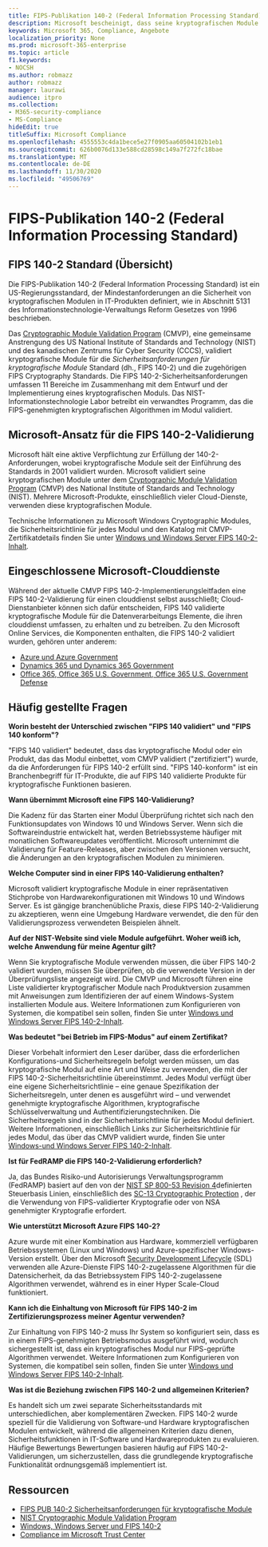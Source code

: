 ```yaml
---
title: FIPS-Publikation 140-2 (Federal Information Processing Standard)
description: Microsoft bescheinigt, dass seine kryptografischen Module dem US-Bundes Informationsverarbeitungs Standard entsprechen.
keywords: Microsoft 365, Compliance, Angebote
localization_priority: None
ms.prod: microsoft-365-enterprise
ms.topic: article
f1.keywords:
- NOCSH
ms.author: robmazz
author: robmazz
manager: laurawi
audience: itpro
ms.collection:
- M365-security-compliance
- MS-Compliance
hideEdit: true
titleSuffix: Microsoft Compliance
ms.openlocfilehash: 4555553c4da1bece5e27f0905aa60504102b1eb1
ms.sourcegitcommit: 626b0076d133e588cd28598c149a7f272fc18bae
ms.translationtype: MT
ms.contentlocale: de-DE
ms.lasthandoff: 11/30/2020
ms.locfileid: "49506769"
---
```

# <a name="federal-information-processing-standard-fips-publication-140-2"></a>FIPS-Publikation 140-2 (Federal Information Processing Standard)

## <a name="fips-140-2-standard-overview"></a>FIPS 140-2 Standard (Übersicht)

Die FIPS-Publikation 140-2 (Federal Information Processing Standard) ist ein US-Regierungsstandard, der Mindestanforderungen an die Sicherheit von kryptografischen Modulen in IT-Produkten definiert, wie in Abschnitt 5131 des Informationstechnologie-Verwaltungs Reform Gesetzes von 1996 beschrieben.

Das [Cryptographic Module Validation Program](https://csrc.nist.gov/Projects/cryptographic-module-validation-program) (CMVP), eine gemeinsame Anstrengung des US National Institute of Standards and Technology (NIST) und des kanadischen Zentrums für Cyber Security (CCCS), validiert kryptografische Module für die *Sicherheitsanforderungen für kryptografische Module* Standard (dh., FIPS 140-2) und die zugehörigen FIPS Cryptography Standards. Die FIPS 140-2-Sicherheitsanforderungen umfassen 11 Bereiche im Zusammenhang mit dem Entwurf und der Implementierung eines kryptografischen Moduls. Das NIST-Informationstechnologie Labor betreibt ein verwandtes Programm, das die FIPS-genehmigten kryptografischen Algorithmen im Modul validiert.

## <a name="microsofts-approach-to-fips-140-2-validation"></a>Microsoft-Ansatz für die FIPS 140-2-Validierung

Microsoft hält eine aktive Verpflichtung zur Erfüllung der 140-2-Anforderungen, wobei kryptografische Module seit der Einführung des Standards in 2001 validiert wurden. Microsoft validiert seine kryptografischen Module unter dem [Cryptographic Module Validation Program](https://csrc.nist.gov/Projects/cryptographic-module-validation-program) (CMVP) des National Institute of Standards and Technology (NIST). Mehrere Microsoft-Produkte, einschließlich vieler Cloud-Dienste, verwenden diese kryptografischen Module.

Technische Informationen zu Microsoft Windows Cryptographic Modules, die Sicherheitsrichtlinie für jedes Modul und den Katalog mit CMVP-Zertifikatdetails finden Sie unter [Windows und Windows Server FIPS 140-2-Inhalt](https://aka.ms/AA6ehud).

## <a name="microsoft-in-scope-cloud-services"></a>Eingeschlossene Microsoft-Clouddienste

Während der aktuelle CMVP FIPS 140-2-Implementierungsleitfaden eine FIPS 140-2-Validierung für einen clouddienst selbst ausschließt; Cloud-Dienstanbieter können sich dafür entscheiden, FIPS 140 validierte kryptografische Module für die Datenverarbeitungs Elemente, die ihren clouddienst umfassen, zu erhalten und zu betreiben. Zu den Microsoft Online Services, die Komponenten enthalten, die FIPS 140-2 validiert wurden, gehören unter anderem:

- [Azure und Azure Government](https://docs.microsoft.com/azure/azure-government/documentation-government-plan-security)
- [Dynamics 365 und Dynamics 365 Government](https://docs.microsoft.com/microsoft-365/compliance/office-365-encryption-in-microsoft-dynamics-365)
- [Office 365, Office 365 U.S. Government, Office 365 U.S. Government Defense](https://docs.microsoft.com/microsoft-365/compliance/office-365-encryption-risks-and-protections)

## <a name="frequently-asked-questions"></a>Häufig gestellte Fragen

**Worin besteht der Unterschied zwischen "FIPS 140 validiert" und "FIPS 140 konform"?**

"FIPS 140 validiert" bedeutet, dass das kryptografische Modul oder ein Produkt, das das Modul einbettet, vom CMVP validiert ("zertifiziert") wurde, da die Anforderungen für FIPS 140-2 erfüllt sind. "FIPS 140-konform" ist ein Branchenbegriff für IT-Produkte, die auf FIPS 140 validierte Produkte für kryptografische Funktionen basieren.

**Wann übernimmt Microsoft eine FIPS 140-Validierung?**

Die Kadenz für das Starten einer Modul Überprüfung richtet sich nach den Funktionsupdates von Windows 10 und Windows Server. Wenn sich die Softwareindustrie entwickelt hat, werden Betriebssysteme häufiger mit monatlichen Softwareupdates veröffentlicht. Microsoft unternimmt die Validierung für Feature-Releases, aber zwischen den Versionen versucht, die Änderungen an den kryptografischen Modulen zu minimieren.

**Welche Computer sind in einer FIPS 140-Validierung enthalten?**

Microsoft validiert kryptografische Module in einer repräsentativen Stichprobe von Hardwarekonfigurationen mit Windows 10 und Windows Server. Es ist gängige branchenübliche Praxis, diese FIPS 140-2-Validierung zu akzeptieren, wenn eine Umgebung Hardware verwendet, die den für den Validierungsprozess verwendeten Beispielen ähnelt.

**Auf der NIST-Website sind viele Module aufgeführt. Woher weiß ich, welche Anwendung für meine Agentur gilt?**

Wenn Sie kryptografische Module verwenden müssen, die über FIPS 140-2 validiert wurden, müssen Sie überprüfen, ob die verwendete Version in der Überprüfungsliste angezeigt wird. Die CMVP und Microsoft führen eine Liste validierter kryptografischer Module nach Produktversion zusammen mit Anweisungen zum Identifizieren der auf einem Windows-System installierten Module aus. Weitere Informationen zum Konfigurieren von Systemen, die kompatibel sein sollen, finden Sie unter [Windows und Windows Server FIPS 140-2-Inhalt](https://aka.ms/AA6ehud).

**Was bedeutet "bei Betrieb im FIPS-Modus" auf einem Zertifikat?**

Dieser Vorbehalt informiert den Leser darüber, dass die erforderlichen Konfigurations-und Sicherheitsregeln befolgt werden müssen, um das kryptografische Modul auf eine Art und Weise zu verwenden, die mit der FIPS 140-2-Sicherheitsrichtlinie übereinstimmt. Jedes Modul verfügt über eine eigene Sicherheitsrichtlinie – eine genaue Spezifikation der Sicherheitsregeln, unter denen es ausgeführt wird – und verwendet genehmigte kryptografische Algorithmen, kryptografische Schlüsselverwaltung und Authentifizierungstechniken. Die Sicherheitsregeln sind in der Sicherheitsrichtlinie für jedes Modul definiert. Weitere Informationen, einschließlich Links zur Sicherheitsrichtlinie für jedes Modul, das über das CMVP validiert wurde, finden Sie unter [Windows-und Windows Server FIPS 140-2-Inhalt](https://aka.ms/AA6ehud).

**Ist für FedRAMP die FIPS 140-2-Validierung erforderlich?**

Ja, das Bundes Risiko-und Autorisierungs Verwaltungsprogramm (FedRAMP) basiert auf den von der [NIST SP 800-53 Revision 4](https://nvd.nist.gov/800-53/Rev4/)definierten Steuerbasis Linien, einschließlich des [SC-13 Cryptographic Protection](https://nvd.nist.gov/800-53/Rev4/control/SC-13) , der die Verwendung von FIPS-validierter Kryptografie oder von NSA genehmigter Kryptografie erfordert.

**Wie unterstützt Microsoft Azure FIPS 140-2?**

Azure wurde mit einer Kombination aus Hardware, kommerziell verfügbaren Betriebssystemen (Linux und Windows) und Azure-spezifischer Windows-Version erstellt. Über den Microsoft [Security Development Lifecycle](https://www.microsoft.com/securityengineering/sdl/) (SDL) verwenden alle Azure-Dienste FIPS 140-2-zugelassene Algorithmen für die Datensicherheit, da das Betriebssystem FIPS 140-2-zugelassene Algorithmen verwendet, während es in einer Hyper Scale-Cloud funktioniert.

**Kann ich die Einhaltung von Microsoft für FIPS 140-2 im Zertifizierungsprozess meiner Agentur verwenden?**

Zur Einhaltung von FIPS 140-2 muss Ihr System so konfiguriert sein, dass es in einem FIPS-genehmigten Betriebsmodus ausgeführt wird, wodurch sichergestellt ist, dass ein kryptografisches Modul nur FIPS-geprüfte Algorithmen verwendet. Weitere Informationen zum Konfigurieren von Systemen, die kompatibel sein sollen, finden Sie unter [Windows und Windows Server FIPS 140-2-Inhalt](https://aka.ms/AA6ehud).

**Was ist die Beziehung zwischen FIPS 140-2 und allgemeinen Kriterien?**

Es handelt sich um zwei separate Sicherheitsstandards mit unterschiedlichen, aber komplementären Zwecken. FIPS 140-2 wurde speziell für die Validierung von Software-und Hardware kryptografischen Modulen entwickelt, während die allgemeinen Kriterien dazu dienen, Sicherheitsfunktionen in IT-Software und Hardwareprodukten zu evaluieren. Häufige Bewertungs Bewertungen basieren häufig auf FIPS 140-2-Validierungen, um sicherzustellen, dass die grundlegende kryptografische Funktionalität ordnungsgemäß implementiert ist.

## <a name="resources"></a>Ressourcen

- [FIPS PUB 140-2 Sicherheitsanforderungen für kryptografische Module](https://csrc.nist.gov/publications/fips/fips140-2/fips1402.pdf)
- [NIST Cryptographic Module Validation Program](https://csrc.nist.gov/groups/STM/cmvp/index.html)
- [Windows, Windows Server und FIPS 140-2](https://docs.microsoft.com/windows/security/threat-protection/fips-140-validation)
- [Compliance im Microsoft Trust Center](https://www.microsoft.com/trust-center/compliance/compliance-overview)
